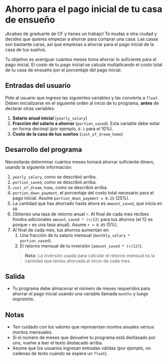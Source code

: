 # Ahorro para el pago inicial de tu casa de ensueño

¡Acabas de graduarte de CF y tienes un trabajo! Te mudas a otra ciudad y decides que quieres empezar a ahorrar para comprar una casa. Las casas son bastante caras, así que empiezas a ahorrar para el pago inicial de la casa de tus sueños.

Tu objetivo es averiguar cuántos meses toma ahorrar lo suficiente para el pago inicial. El costo de tu pago inicial se calcula multiplicando el costo total de tu casa de ensueño por el porcentaje del pago inicial.

## Entradas del usuario

Pide al usuario que ingrese las siguientes variables y las convierta a `float`. Deben inicializarse en el siguiente orden al inicio de tu programa, **antes** de declarar otras variables:

1. **Salario anual inicial** (`yearly_salary`)  
2. **Fracción del salario a ahorrar** (`portion_saved`). Esta variable debe estar en forma decimal (por ejemplo, `0.1` para el 10%).  
3. **Costo de la casa de tus sueños** (`cost_of_dream_home`)  

## Desarrollo del programa

Necesitarás determinar cuántos meses tomará ahorrar suficiente dinero, usando la siguiente información:

1. `yearly_salary`, como se describió arriba.  
2. `portion_saved`, como se describió arriba.  
3. `cost_of_dream_home`, como se describió arriba.  
4. `portion_down_payment`, el porcentaje del costo total necesario para el pago inicial. Asume `portion_down_payment = 0.25` (25%).  
5. La cantidad que has ahorrado hasta ahora es `amount_saved`, que inicia en `$0`.  
6. Obtienes una tasa de retorno anual `r`. Al final de cada mes recibes fondos adicionales `amount_saved * (r/12)` para tus ahorros (el 12 es porque `r` es una tasa anual). Asume `r = 0.05` (5%).  
7. Al final de cada mes, tus ahorros aumentan en:  
   1. Una fracción de tu salario mensual (`monthly_salary * portion_saved`).  
   2. El retorno mensual de tu inversión (`amount_saved * (r/12)`).  
   > **Nota:** La inversión usada para calcular el retorno mensual es la cantidad que tenías ahorrada al inicio de cada mes.

## Salida

- Tu programa debe almacenar el número de meses requeridos para ahorrar el pago inicial usando una variable llamada `months` y luego imprimirlo.

## Notas

- Ten cuidado con los valores que representan montos anuales versus montos mensuales.  
- Si el número de meses que devuelve tu programa está desfasado por uno, vuelve a leer el texto destacado arriba.  
- Asume que los usuarios ingresan entradas válidas (por ejemplo, no cadenas de texto cuando se espera un `float`).
